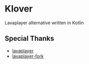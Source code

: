 # Klover

Lavaplayer alternative written in Kotlin

## Special Thanks

- [lavaplayer](https://github.com/sedmelluq/lavaplayer)
- [lavaplayer-fork](https://github.com/Walkyst/lavaplayer-fork)